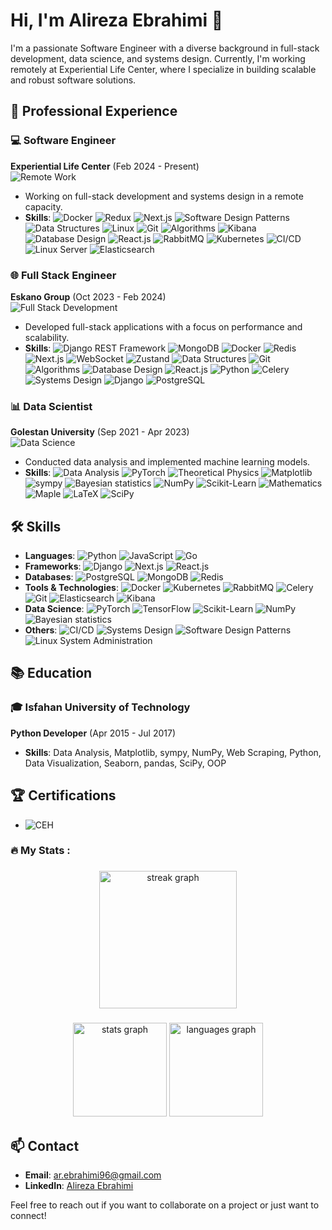 # Hi, I'm Alireza Ebrahimi 👋

I'm a passionate Software Engineer with a diverse background in full-stack development, data science, and systems design. Currently, I'm working remotely at Experiential Life Center, where I specialize in building scalable and robust software solutions.

## 🚀 Professional Experience

### 💻 Software Engineer
**Experiential Life Center** (Feb 2024 - Present)  
![Remote Work](https://img.shields.io/badge/Remote_Work-%F0%9F%8E%93-brightgreen)  
- Working on full-stack development and systems design in a remote capacity.
- **Skills**: ![Docker](https://img.shields.io/badge/-Docker-2496ED?style=flat&logo=docker&logoColor=white) ![Redux](https://img.shields.io/badge/-Redux-764ABC?style=flat&logo=redux&logoColor=white) ![Next.js](https://img.shields.io/badge/-Next.js-000000?style=flat&logo=next.js&logoColor=white) ![Software Design Patterns](https://img.shields.io/badge/-Design_Patterns-blue) ![Data Structures](https://img.shields.io/badge/-Data_Structures-blue) ![Linux](https://img.shields.io/badge/-Linux-FCC624?style=flat&logo=linux&logoColor=black) ![Git](https://img.shields.io/badge/-Git-F05032?style=flat&logo=git&logoColor=white) ![Algorithms](https://img.shields.io/badge/-Algorithms-blue) ![Kibana](https://img.shields.io/badge/-Kibana-005571?style=flat&logo=kibana&logoColor=white) ![Database Design](https://img.shields.io/badge/-Database_Design-blue) ![React.js](https://img.shields.io/badge/-React.js-61DAFB?style=flat&logo=react&logoColor=black) ![RabbitMQ](https://img.shields.io/badge/-RabbitMQ-FF6600?style=flat&logo=rabbitmq&logoColor=white) ![Kubernetes](https://img.shields.io/badge/-Kubernetes-326CE5?style=flat&logo=kubernetes&logoColor=white) ![CI/CD](https://img.shields.io/badge/-CI%2FCD-blue) ![Linux Server](https://img.shields.io/badge/-Linux_Server-FCC624?style=flat&logo=linux&logoColor=black) ![Elasticsearch](https://img.shields.io/badge/-Elasticsearch-005571?style=flat&logo=elasticsearch&logoColor=white)

### 🌐 Full Stack Engineer
**Eskano Group** (Oct 2023 - Feb 2024)  
![Full Stack Development](https://img.shields.io/badge/Full_Stack_Development-%F0%9F%92%BB-blue)  
- Developed full-stack applications with a focus on performance and scalability.
- **Skills**: ![Django REST Framework](https://img.shields.io/badge/-Django_REST_Framework-092E20?style=flat&logo=django&logoColor=white) ![MongoDB](https://img.shields.io/badge/-MongoDB-47A248?style=flat&logo=mongodb&logoColor=white) ![Docker](https://img.shields.io/badge/-Docker-2496ED?style=flat&logo=docker&logoColor=white) ![Redis](https://img.shields.io/badge/-Redis-DC382D?style=flat&logo=redis&logoColor=white) ![Next.js](https://img.shields.io/badge/-Next.js-000000?style=flat&logo=next.js&logoColor=white) ![WebSocket](https://img.shields.io/badge/-WebSocket-blue) ![Zustand](https://img.shields.io/badge/-Zustand-blue) ![Data Structures](https://img.shields.io/badge/-Data_Structures-blue) ![Git](https://img.shields.io/badge/-Git-F05032?style=flat&logo=git&logoColor=white) ![Algorithms](https://img.shields.io/badge/-Algorithms-blue) ![Database Design](https://img.shields.io/badge/-Database_Design-blue) ![React.js](https://img.shields.io/badge/-React.js-61DAFB?style=flat&logo=react&logoColor=black) ![Python](https://img.shields.io/badge/-Python-3776AB?style=flat&logo=python&logoColor=white) ![Celery](https://img.shields.io/badge/-Celery-37814A?style=flat&logo=celery&logoColor=white) ![Systems Design](https://img.shields.io/badge/-Systems_Design-blue) ![Django](https://img.shields.io/badge/-Django-092E20?style=flat&logo=django&logoColor=white) ![PostgreSQL](https://img.shields.io/badge/-PostgreSQL-336791?style=flat&logo=postgresql&logoColor=white)

### 📊 Data Scientist
**Golestan University** (Sep 2021 - Apr 2023)  
![Data Science](https://img.shields.io/badge/Data_Science-%F0%9F%8C%8E-ff69b4)  
- Conducted data analysis and implemented machine learning models.
- **Skills**: ![Data Analysis](https://img.shields.io/badge/-Data_Analysis-blue) ![PyTorch](https://img.shields.io/badge/-PyTorch-EE4C2C?style=flat&logo=pytorch&logoColor=white) ![Theoretical Physics](https://img.shields.io/badge/-Theoretical_Physics-blue) ![Matplotlib](https://img.shields.io/badge/-Matplotlib-013243?style=flat&logo=matplotlib&logoColor=white) ![sympy](https://img.shields.io/badge/-sympy-blue) ![Bayesian statistics](https://img.shields.io/badge/-Bayesian_Statistics-660066?style=flat) ![NumPy](https://img.shields.io/badge/-NumPy-013243?style=flat&logo=numpy&logoColor=white) ![Scikit-Learn](https://img.shields.io/badge/-Scikit--Learn-F7931E?style=flat&logo=scikit-learn&logoColor=white) ![Mathematics](https://img.shields.io/badge/-Mathematics-blue) ![Maple](https://img.shields.io/badge/-Maple-blue) ![LaTeX](https://img.shields.io/badge/-LaTeX-008080?style=flat&logo=latex&logoColor=white) ![SciPy](https://img.shields.io/badge/-SciPy-8CAAE6?style=flat&logo=scipy&logoColor=white)


## 🛠️ Skills

- **Languages**: ![Python](https://img.shields.io/badge/-Python-3776AB?style=flat&logo=python&logoColor=white) ![JavaScript](https://img.shields.io/badge/-JavaScript-F7DF1E?style=flat&logo=javascript&logoColor=black) ![Go](https://img.shields.io/badge/-Go-00ADD8?style=flat&logo=go&logoColor=white)
- **Frameworks**: ![Django](https://img.shields.io/badge/-Django-092E20?style=flat&logo=django&logoColor=white) ![Next.js](https://img.shields.io/badge/-Next.js-000000?style=flat&logo=next.js&logoColor=white) ![React.js](https://img.shields.io/badge/-React.js-61DAFB?style=flat&logo=react&logoColor=black)
- **Databases**: ![PostgreSQL](https://img.shields.io/badge/-PostgreSQL-336791?style=flat&logo=postgresql&logoColor=white) ![MongoDB](https://img.shields.io/badge/-MongoDB-47A248?style=flat&logo=mongodb&logoColor=white) ![Redis](https://img.shields.io/badge/-Redis-DC382D?style=flat&logo=redis&logoColor=white)
- **Tools & Technologies**: ![Docker](https://img.shields.io/badge/-Docker-2496ED?style=flat&logo=docker&logoColor=white) ![Kubernetes](https://img.shields.io/badge/-Kubernetes-326CE5?style=flat&logo=kubernetes&logoColor=white) ![RabbitMQ](https://img.shields.io/badge/-RabbitMQ-FF6600?style=flat&logo=rabbitmq&logoColor=white) ![Celery](https://img.shields.io/badge/-Celery-37814A?style=flat&logo=celery&logoColor=white) ![Git](https://img.shields.io/badge/-Git-F05032?style=flat&logo=git&logoColor=white) ![Elasticsearch](https://img.shields.io/badge/-Elasticsearch-005571?style=flat&logo=elasticsearch&logoColor=white) ![Kibana](https://img.shields.io/badge/-Kibana-005571?style=flat&logo=kibana&logoColor=white)
- **Data Science**: ![PyTorch](https://img.shields.io/badge/-PyTorch-EE4C2C?style=flat&logo=pytorch&logoColor=white) ![TensorFlow](https://img.shields.io/badge/-TensorFlow-FF6F00?style=flat&logo=tensorflow&logoColor=white) ![Scikit-Learn](https://img.shields.io/badge/-Scikit--Learn-F7931E?style=flat&logo=scikit-learn&logoColor=white) ![NumPy](https://img.shields.io/badge/-NumPy-013243?style=flat&logo=numpy&logoColor=white) ![Bayesian statistics](https://img.shields.io/badge/-Bayesian_Statistics-660066?style=flat)
- **Others**: ![CI/CD](https://img.shields.io/badge/-CI%2FCD-blue) ![Systems Design](https://img.shields.io/badge/-Systems_Design-blue) ![Software Design Patterns](https://img.shields.io/badge/-Design_Patterns-blue) ![Linux System Administration](https://img.shields.io/badge/-Linux_System_Administration-FCC624?style=flat&logo=linux&logoColor=black)


## 📚 Education

### 🎓 Isfahan University of Technology
**Python Developer** (Apr 2015 - Jul 2017)  
- **Skills**: Data Analysis, Matplotlib, sympy, NumPy, Web Scraping, Python, Data Visualization, Seaborn, pandas, SciPy, OOP

## 🏆 Certifications

- ![CEH](https://img.shields.io/badge/-CEH-000000?style=flat&logo=ceh&logoColor=white)


<h3 align="left">🔥   My Stats :</h3>

###

<div align="center">
  <img src="https://streak-stats.demolab.com?user=alirezaebrahimi5&locale=en&mode=weekly&theme=github_dark&hide_border=true&border_radius=7&order=3" height="220" alt="streak graph"  />
</div>

###

<div align="center">
  <img src="https://github-readme-stats.vercel.app/api?username=alirezaebrahimi5&hide_title=false&hide_rank=false&show_icons=true&include_all_commits=true&count_private=true&disable_animations=false&theme=github_dark&locale=en&hide_border=false&order=1" height="150" alt="stats graph"  />
  <img src="https://github-readme-stats.vercel.app/api/top-langs?username=alirezaebrahimi5&locale=en&hide_title=false&layout=compact&card_width=320&langs_count=5&theme=github_dark&hide_border=false&order=2" height="150" alt="languages graph"  />
</div>


## 📫 Contact

- **Email**: [ar.ebrahimi96@gmail.com](mailto:ar.ebrahimi96@gmail.com)
- **LinkedIn**: [Alireza Ebrahimi](https://www.linkedin.com/in/ebrahimi-alireza/)

Feel free to reach out if you want to collaborate on a project or just want to connect!
